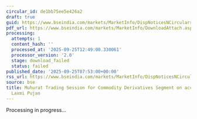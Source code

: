 ```yaml
---
circular_id: de1bb75ee5e426a2
draft: true
guid: https://www.bseindia.com/markets/MarketInfo/DispNoticesNCirculars.aspx?Noticeid={C890AD84-0D01-439F-8529-C02B449AFF90}&noticeno=20250925-2&dt=09/25/2025&icount=2&totcount=34&flag=0
pdf_url: https://www.bseindia.com/markets/MarketInfo/DownloadAttach.aspx?id=20250925-2&attachedId=
processing:
  attempts: 1
  content_hash: ''
  processed_at: '2025-09-25T12:49:00.330061'
  processor_version: '2.0'
  stage: download_failed
  status: failed
published_date: '2025-09-25T07:53:00+00:00'
rss_url: https://www.bseindia.com/markets/MarketInfo/DispNoticesNCirculars.aspx?Noticeid={C890AD84-0D01-439F-8529-C02B449AFF90}&noticeno=20250925-2&dt=09/25/2025&icount=2&totcount=34&flag=0
source: bse
title: Muhurat Trading Session for Commodity Derivatives Segment on account of Diwali
  Laxmi Pujan
---
```


Processing in progress...